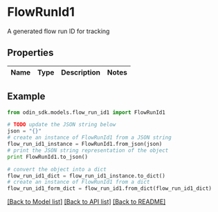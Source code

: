 # FlowRunId1

A generated flow run ID for tracking

## Properties

Name | Type | Description | Notes
------------ | ------------- | ------------- | -------------

## Example

```python
from odin_sdk.models.flow_run_id1 import FlowRunId1

# TODO update the JSON string below
json = "{}"
# create an instance of FlowRunId1 from a JSON string
flow_run_id1_instance = FlowRunId1.from_json(json)
# print the JSON string representation of the object
print FlowRunId1.to_json()

# convert the object into a dict
flow_run_id1_dict = flow_run_id1_instance.to_dict()
# create an instance of FlowRunId1 from a dict
flow_run_id1_form_dict = flow_run_id1.from_dict(flow_run_id1_dict)
```
[[Back to Model list]](../README.md#documentation-for-models) [[Back to API list]](../README.md#documentation-for-api-endpoints) [[Back to README]](../README.md)



